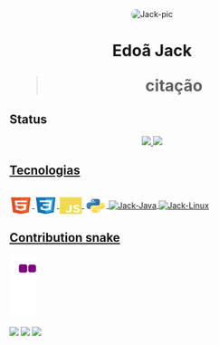 <div align="center" postion:>
        <img alt="Jack-pic" height="150" style="border-radius:50px;" src="https://c.tenor.com/rvmo7hFBqOwAAAAS/bps-shirase.gif">
        <br>
        <h1 align="center">Edoã Jack</<h1>
        <blockquote>citação</blockquote>
  </div>

        
## Status
<div align="center">
  <a href="https://github.com/jackvadderr">
  <img height="150em" src="https://github-readme-stats.vercel.app/api?username=jackvadderr&show_icons=true&theme=dark&include_all_commits=true&count_private=true"/>
  <img height="150em" src="https://github-readme-stats.vercel.app/api/top-langs/?username=jackvadderr&layout=compact&langs_count=7&theme=dark"/>
  
</div>
  
## Tecnologias

  

<div style="display: inline_block"><br>
  <img align="center" alt="Jack-HTML" height="30" width="40" src="https://raw.githubusercontent.com/devicons/devicon/master/icons/html5/html5-original.svg">
  <img align="center" alt="Jack-CSS" height="30" width="40" src="https://raw.githubusercontent.com/devicons/devicon/master/icons/css3/css3-original.svg">
  <img align="center" alt="Jack-Js" height="30" width="40" src="https://raw.githubusercontent.com/devicons/devicon/master/icons/javascript/javascript-plain.svg">
  <img align="center" alt="Jack-Python" height="30" width="40" src="https://raw.githubusercontent.com/devicons/devicon/master/icons/python/python-original.svg">
  <img align="center" alt="Jack-Java" height="30" width="40" src="https://cdn.jsdelivr.net/gh/devicons/devicon/icons/java/java-original-wordmark.svg" />
  <img align="center" alt="Jack-Linux" height="30" width="40" src="https://cdn.jsdelivr.net/gh/devicons/devicon/icons/linux/linux-original.svg" />

</div>
 

  

  
## Contribution snake
  
  
![snake gif](https://github.com/jackvadderr/jackvadderr/blob/output/github-contribution-grid-snake.gif)
<div> 
 <a href="https://twitter.com" target="_blank"><img src="https://img.shields.io/badge/Twitter-1DA1F2?style=for-the-badge&logo=twitter&logoColor=white" target="_blank"></a> 
 <a href="https://discord.gg/" target="_blank"><img src="https://img.shields.io/badge/Discord-7289DA?style=for-the-badge&logo=discord&logoColor=white" target="_blank"></a> 
  <a href="https://www.linkedin.com/in/edo%C3%A3-jack/" target="_blank"><img src="https://img.shields.io/badge/-LinkedIn-%230077B5?style=for-the-badge&logo=linkedin&logoColor=white" target="_blank"></a> 
